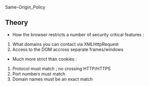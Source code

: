 Same-Origin_Policy

## Theory

- How the browser restricts a number of security critical features :
1. What domains you can contact via XMLHttpRequest
2. Access to the DOM accross separate frames/windows

- Much more strict than cookies :
1. Protocol must match ; no crossing HTTP/HTTPS
2. Port numbers must match
3. Domain names must be an exact match
